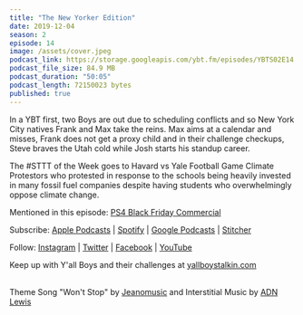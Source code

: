 ```yaml
---
title: "The New Yorker Edition"
date: 2019-12-04
season: 2
episode: 14
image: /assets/cover.jpeg
podcast_link: https://storage.googleapis.com/ybt.fm/episodes/YBTS02E14.mp3
podcast_file_size: 84.9 MB
podcast_duration: "50:05"
podcast_length: 72150023 bytes
published: true
---
```


In a YBT first, two Boys are out due to scheduling conflicts and so New York City natives Frank and Max take the reins. Max aims at a calendar and misses, Frank does not get a proxy child and in their challenge checkups, Steve braves the Utah cold while Josh starts his standup career.

The #STTT of the Week goes to Havard vs Yale Football Game Climate Protestors who protested in response to the schools being heavily invested in many fossil fuel companies despite having students who overwhelmingly oppose climate change.

Mentioned in this episode: [PS4 Black Friday Commercial](https://www.youtube.com/watch?v=ibgaSWPhXFA)

Subscribe: [Apple Podcasts](https://podcasts.apple.com/us/podcast/yall-boys-talkin/id1452781895) | [Spotify](https://open.spotify.com/show/5xzMcpzL8T5g7zGqNMoQcB?si=XiBcFHUuQiezpPAWpIqv_A) | [Google Podcasts](https://play.google.com/music/m/Icqw2qixlfgyrebhomlxrhen7k4?t=Yall_Boys_Talkin) | [Stitcher](https://www.stitcher.com/podcast/yallboystalkin/yall-boys-talkin) 

Follow: [Instagram](https://www.instagram.com/yallboystalkin/) | [Twitter](https://twitter.com/yallboystalkin) | [Facebook](https://www.facebook.com/yallboystalkin/) | [YouTube](https://www.youtube.com/channel/UCV3VM1NDsYr_M5ST8S7hcPg)

Keep up with Y'all Boys and their challenges at [yallboystalkin.com](https://ybt.fm/)

<br>Theme Song "Won't Stop" by [Jeanomusic](https://www.jeanomusic.com/) and Interstitial Music by [ADN Lewis](https://www.adnlewis.com/)
